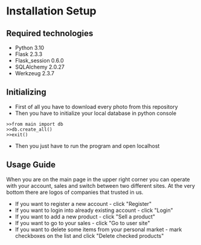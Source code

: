 # Installation Setup
## Required technologies
* Python 3.10
* Flask 2.3.3
* Flask_session 0.6.0
* SQLAlchemy 2.0.27
* Werkzeug 2.3.7

## Initializing
* First of all you have to download every photo from this repository
* Then you have to initialize your local database in python console
```
>>from main import db
>>db.create_all()
>>exit()
```
* Then you just have to run the program and open localhost

## Usage Guide
When you are on the main page in the upper right corner you can operate with your account, sales and switch between two different sites.
At the very bottom there are logos of companies that trusted in us. 
* If you want to register a new account - click "Register"
* If you want to login into already existing account - click "Login"
* If you want to add a new product - click "Sell a product"
* If you want to go to your sales - click "Go to user site"
* If you want to delete some items from your personal market - mark checkboxes on the list and click "Delete checked products"
